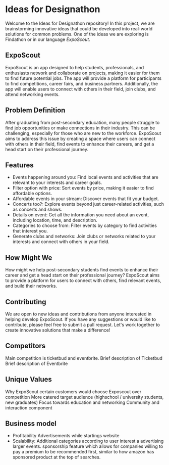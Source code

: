 # Ideas for Designathon

Welcome to the Ideas for Designathon repository! In this project, we are brainstorming innovative ideas that could be developed into real-world solutions for common problems. One of the ideas we are exploring is Findathon or in our language _ExpoScout_.

## ExpoScout
ExpoScout is an app designed to help students, professionals, and enthusiasts network and collaborate on projects, making it easier for them to find future potential jobs. The app will provide a platform for participants to find competitions, career fairs, and business partners. Additionally, the app will enable users to connect with others in their field, join clubs, and attend networking events.

## Problem Definition
After graduating from post-secondary education, many people struggle to find job opportunities or make connections in their industry. This can be challenging, especially for those who are new to the workforce. ExpoScout aims to address this issue by creating a space where users can connect with others in their field, find events to enhance their careers, and get a head start on their professional journey.

## Features
- Events happening around you: Find local events and activities that are relevant to your interests and career goals.
- Filter option with price: Sort events by price, making it easier to find affordable options.
- Affordable events in your stream: Discover events that fit your budget.
- Concerts too?: Explore events beyond just career-related activities, such as concerts and shows.
- Details on event: Get all the information you need about an event, including location, time, and description.
- Categories to choose from: Filter events by category to find activities that interest you.
- Generate clubs and networks: Join clubs or networks related to your interests and connect with others in your field.

## How Might We
How might we help post-secondary students find events to enhance their career and get a head start on their professional journey? ExpoScout aims to provide a platform for users to connect with others, find relevant events, and build their networks.

## Contributing
We are open to new ideas and contributions from anyone interested in helping develop ExpoScout. If you have any suggestions or would like to contribute, please feel free to submit a pull request. Let's work together to create innovative solutions that make a difference!

## Competitors
Main competition is ticketbud and eventbrite.
Brief description of Ticketbud
Brief description of Eventbrite

## Unique Values
Why ExpoScout certain customers would choose Exposcout over competition
More catered target audience (highschool / university students, new graduates)
Focus towards education and networking
Community and interaction component

## Business model 
- Profitability
  Advertisements while startings website 
- Scalability: 
  Additional categories according to user interest a
  advertising larger events. 
  sponsorship feature which allows for companies willing to pay a premium to be recommended first, similar to how amazon has sponsored product at the top of searches.
  
